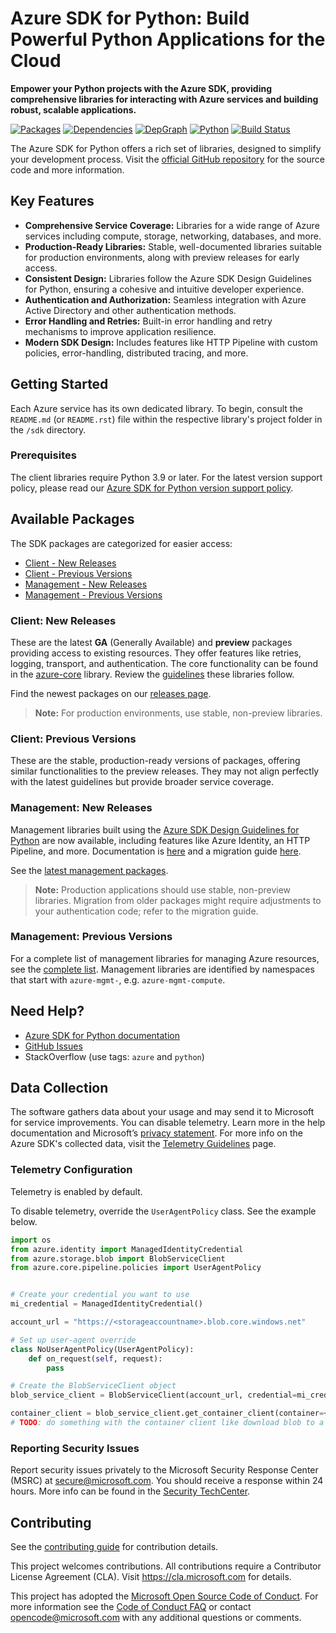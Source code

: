 # Azure SDK for Python: Build Powerful Python Applications for the Cloud

**Empower your Python projects with the Azure SDK, providing comprehensive libraries for interacting with Azure services and building robust, scalable applications.**

[![Packages](https://img.shields.io/badge/packages-latest-blue.svg)](https://azure.github.io/azure-sdk/releases/latest/python.html)
[![Dependencies](https://img.shields.io/badge/dependency-report-blue.svg)](https://azuresdkartifacts.blob.core.windows.net/azure-sdk-for-python/dependencies/dependencies.html)
[![DepGraph](https://img.shields.io/badge/dependency-graph-blue.svg)](https://azuresdkartifacts.blob.core.windows.net/azure-sdk-for-python/dependencies/dependencyGraph/index.html)
[![Python](https://img.shields.io/pypi/pyversions/azure-core.svg?maxAge=2592000)](https://pypi.python.org/pypi/azure/)
[![Build Status](https://dev.azure.com/azure-sdk/public/_apis/build/status/python/python%20-%20core%20-%20ci?branchName=main)](https://dev.azure.com/azure-sdk/public/_build/latest?definitionId=458&branchName=main)

The Azure SDK for Python offers a rich set of libraries, designed to simplify your development process. Visit the [official GitHub repository](https://github.com/Azure/azure-sdk-for-python) for the source code and more information.

## Key Features

*   **Comprehensive Service Coverage:**  Libraries for a wide range of Azure services including compute, storage, networking, databases, and more.
*   **Production-Ready Libraries:** Stable, well-documented libraries suitable for production environments, along with preview releases for early access.
*   **Consistent Design:** Libraries follow the Azure SDK Design Guidelines for Python, ensuring a cohesive and intuitive developer experience.
*   **Authentication and Authorization:** Seamless integration with Azure Active Directory and other authentication methods.
*   **Error Handling and Retries:** Built-in error handling and retry mechanisms to improve application resilience.
*   **Modern SDK Design:**  Includes features like HTTP Pipeline with custom policies, error-handling, distributed tracing, and more.

## Getting Started

Each Azure service has its own dedicated library.  To begin, consult the `README.md` (or `README.rst`) file within the respective library's project folder in the `/sdk` directory.

### Prerequisites

The client libraries require Python 3.9 or later. For the latest version support policy, please read our [Azure SDK for Python version support policy](https://github.com/Azure/azure-sdk-for-python/wiki/Azure-SDKs-Python-version-support-policy).

## Available Packages

The SDK packages are categorized for easier access:

*   [Client - New Releases](#client-new-releases)
*   [Client - Previous Versions](#client-previous-versions)
*   [Management - New Releases](#management-new-releases)
*   [Management - Previous Versions](#management-previous-versions)

### Client: New Releases

These are the latest **GA** (Generally Available) and **preview** packages providing access to existing resources.  They offer features like retries, logging, transport, and authentication. The core functionality can be found in the [azure-core](https://github.com/Azure/azure-sdk-for-python/blob/main/sdk/core/azure-core) library. Review the [guidelines](https://azure.github.io/azure-sdk/python/guidelines/index.html) these libraries follow.

Find the newest packages on our [releases page](https://azure.github.io/azure-sdk/releases/latest/index.html#python).

> **Note:** For production environments, use stable, non-preview libraries.

### Client: Previous Versions

These are the stable, production-ready versions of packages, offering similar functionalities to the preview releases. They may not align perfectly with the latest guidelines but provide broader service coverage.

### Management: New Releases

Management libraries built using the [Azure SDK Design Guidelines for Python](https://azure.github.io/azure-sdk/python/guidelines/) are now available, including features like Azure Identity, an HTTP Pipeline, and more. Documentation is [here](https://aka.ms/azsdk/python/mgmt) and a migration guide [here](https://github.com/Azure/azure-sdk-for-python/blob/main/doc/sphinx/mgmt_quickstart.rst#migration-guide).

See the [latest management packages](https://azure.github.io/azure-sdk/releases/latest/mgmt/python.html).

> **Note:** Production applications should use stable, non-preview libraries. Migration from older packages might require adjustments to your authentication code; refer to the migration guide.

### Management: Previous Versions

For a complete list of management libraries for managing Azure resources, see the [complete list](https://azure.github.io/azure-sdk/releases/latest/all/python.html). Management libraries are identified by namespaces that start with `azure-mgmt-`, e.g. `azure-mgmt-compute`.

## Need Help?

*   [Azure SDK for Python documentation](https://aka.ms/python-docs)
*   [GitHub Issues](https://github.com/Azure/azure-sdk-for-python/issues)
*   StackOverflow (use tags: `azure` and `python`)

## Data Collection

The software gathers data about your usage and may send it to Microsoft for service improvements. You can disable telemetry. Learn more in the help documentation and Microsoft’s [privacy statement](https://go.microsoft.com/fwlink/?LinkID=824704). For more info on the Azure SDK's collected data, visit the [Telemetry Guidelines](https://azure.github.io/azure-sdk/general_azurecore.html#telemetry-policy) page.

### Telemetry Configuration

Telemetry is enabled by default.

To disable telemetry, override the `UserAgentPolicy` class. See the example below.

```python
import os
from azure.identity import ManagedIdentityCredential
from azure.storage.blob import BlobServiceClient
from azure.core.pipeline.policies import UserAgentPolicy


# Create your credential you want to use
mi_credential = ManagedIdentityCredential()

account_url = "https://<storageaccountname>.blob.core.windows.net"

# Set up user-agent override
class NoUserAgentPolicy(UserAgentPolicy):
    def on_request(self, request):
        pass

# Create the BlobServiceClient object
blob_service_client = BlobServiceClient(account_url, credential=mi_credential, user_agent_policy=NoUserAgentPolicy())

container_client = blob_service_client.get_container_client(container=<container_name>) 
# TODO: do something with the container client like download blob to a file
```

### Reporting Security Issues

Report security issues privately to the Microsoft Security Response Center (MSRC) at <secure@microsoft.com>. You should receive a response within 24 hours. More info can be found in the [Security TechCenter](https://www.microsoft.com/msrc/faqs-report-an-issue).

## Contributing

See the [contributing guide](https://github.com/Azure/azure-sdk-for-python/blob/main/CONTRIBUTING.md) for contribution details.

This project welcomes contributions.  All contributions require a Contributor License Agreement (CLA). Visit https://cla.microsoft.com for details.

This project has adopted the [Microsoft Open Source Code of Conduct](https://opensource.microsoft.com/codeofconduct/).
For more information see the [Code of Conduct FAQ](https://opensource.microsoft.com/codeofconduct/faq/)
or contact [opencode@microsoft.com](mailto:opencode@microsoft.com) with any additional questions or comments.
